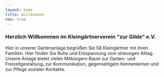 ```yaml
---
layout: home
title: Willkommen
nav: true
---
```


### Herzlich Willkommen im Kleingärtnerverein “zur Gilde” e.V.

Hier in unserer Gartenanlage begrüßen Sie 58 Kleingärtner mit ihren Familien. Hier finden Sie Ruhe und Entspannung vom stressigen Alltag. Unsere Anlage bietet vielen Mitbürgern Raum zur Garten- und Freizeitgestaltung, zur Kommunikation, gegenseitigem Kennenlernen und zur Pflege sozialer Kontakte.
